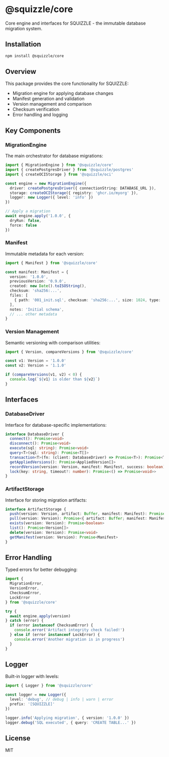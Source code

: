 # @squizzle/core

Core engine and interfaces for SQUIZZLE - the immutable database migration system.

## Installation

```bash
npm install @squizzle/core
```

## Overview

This package provides the core functionality for SQUIZZLE:
- Migration engine for applying database changes
- Manifest generation and validation
- Version management and comparison
- Checksum verification
- Error handling and logging

## Key Components

### MigrationEngine

The main orchestrator for database migrations:

```typescript
import { MigrationEngine } from '@squizzle/core'
import { createPostgresDriver } from '@squizzle/postgres'
import { createOCIStorage } from '@squizzle/oci'

const engine = new MigrationEngine({
  driver: createPostgresDriver({ connectionString: DATABASE_URL }),
  storage: createOCIStorage({ registry: 'ghcr.io/myorg' }),
  logger: new Logger({ level: 'info' })
})

// Apply a migration
await engine.apply('1.0.0', {
  dryRun: false,
  force: false
})
```

### Manifest

Immutable metadata for each version:

```typescript
import { Manifest } from '@squizzle/core'

const manifest: Manifest = {
  version: '1.0.0',
  previousVersion: '0.9.0',
  created: new Date().toISOString(),
  checksum: 'sha256:...',
  files: [
    { path: '001_init.sql', checksum: 'sha256:...', size: 1024, type: 'drizzle' }
  ],
  notes: 'Initial schema',
  // ... other metadata
}
```

### Version Management

Semantic versioning with comparison utilities:

```typescript
import { Version, compareVersions } from '@squizzle/core'

const v1: Version = '1.0.0'
const v2: Version = '1.1.0'

if (compareVersions(v1, v2) < 0) {
  console.log(`${v1} is older than ${v2}`)
}
```

## Interfaces

### DatabaseDriver

Interface for database-specific implementations:

```typescript
interface DatabaseDriver {
  connect(): Promise<void>
  disconnect(): Promise<void>
  execute(sql: string): Promise<void>
  query<T>(sql: string): Promise<T[]>
  transaction<T>(fn: (client: DatabaseDriver) => Promise<T>): Promise<T>
  getAppliedVersions(): Promise<AppliedVersion[]>
  recordVersion(version: Version, manifest: Manifest, success: boolean): Promise<void>
  lock(key: string, timeout?: number): Promise<() => Promise<void>>
}
```

### ArtifactStorage

Interface for storing migration artifacts:

```typescript
interface ArtifactStorage {
  push(version: Version, artifact: Buffer, manifest: Manifest): Promise<string>
  pull(version: Version): Promise<{ artifact: Buffer; manifest: Manifest }>
  exists(version: Version): Promise<boolean>
  list(): Promise<Version[]>
  delete(version: Version): Promise<void>
  getManifest(version: Version): Promise<Manifest>
}
```

## Error Handling

Typed errors for better debugging:

```typescript
import { 
  MigrationError, 
  VersionError, 
  ChecksumError,
  LockError 
} from '@squizzle/core'

try {
  await engine.apply(version)
} catch (error) {
  if (error instanceof ChecksumError) {
    console.error('Artifact integrity check failed!')
  } else if (error instanceof LockError) {
    console.error('Another migration is in progress')
  }
}
```

## Logger

Built-in logger with levels:

```typescript
import { Logger } from '@squizzle/core'

const logger = new Logger({
  level: 'debug', // debug | info | warn | error
  prefix: '[SQUIZZLE]'
})

logger.info('Applying migration', { version: '1.0.0' })
logger.debug('SQL executed', { query: 'CREATE TABLE...' })
```

## License

MIT